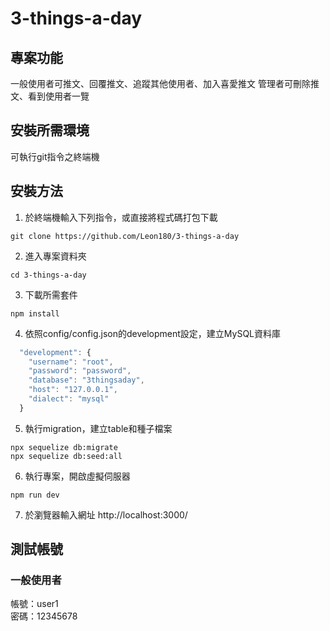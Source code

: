# 3-things-a-day

## 專案功能
一般使用者可推文、回覆推文、追蹤其他使用者、加入喜愛推文
管理者可刪除推文、看到使用者一覽

## 安裝所需環境

可執行git指令之終端機

## 安裝方法

1. 於終端機輸入下列指令，或直接將程式碼打包下載
```
git clone https://github.com/Leon180/3-things-a-day
```
2. 進入專案資料夾
```
cd 3-things-a-day
```
3. 下載所需套件 
```
npm install 
```
4. 依照config/config.json的development設定，建立MySQL資料庫
```js
  "development": {
    "username": "root",
    "password": "password",
    "database": "3thingsaday",
    "host": "127.0.0.1",
    "dialect": "mysql"
  }

```
5. 執行migration，建立table和種子檔案
```
npx sequelize db:migrate
npx sequelize db:seed:all
```
6. 執行專案，開啟虛擬伺服器
```
npm run dev
```
7. 於瀏覽器輸入網址 http://localhost:3000/ 

## 測試帳號

### 一般使用者
帳號：user1  
密碼：12345678

